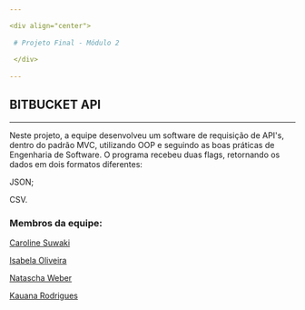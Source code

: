 ```yaml
---

<div align="center">
 
 # Projeto Final - Módulo 2
 
 </div>
 
---
```


## BITBUCKET  API

---

Neste projeto, a equipe desenvolveu um software de requisição de API's, dentro do padrão MVC, utilizando OOP e seguindo as boas práticas de Engenharia de Software. O programa
recebeu duas flags, retornando os dados em dois formatos diferentes:

JSON;


CSV.  





### Membros da equipe:  


[Caroline Suwaki](https://github.com/csuwaki/)  


[Isabela Oliveira](https://github.com/isaolivlima)  


[Natascha Weber](https://github.com/natfontanesi)  


[Kauana Rodrigues](https://github.com/kku2020)  
